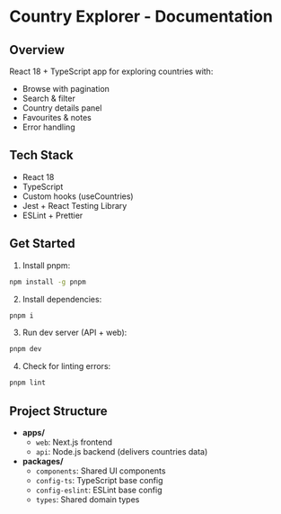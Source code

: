 # Country Explorer - Documentation

## Overview
React 18 + TypeScript app for exploring countries with:
- Browse with pagination
- Search & filter
- Country details panel
- Favourites & notes
- Error handling

## Tech Stack
- React 18
- TypeScript
- Custom hooks (useCountries)
- Jest + React Testing Library
- ESLint + Prettier

## Get Started

1. Install pnpm:
```bash
npm install -g pnpm
```

2. Install dependencies:
```bash
pnpm i
```

3. Run dev server (API + web):
```bash
pnpm dev
```

4. Check for linting errors:
```bash
pnpm lint
```

## Project Structure
- **apps/**
  - `web`: Next.js frontend
  - `api`: Node.js backend (delivers countries data)
- **packages/**
  - `components`: Shared UI components
  - `config-ts`: TypeScript base config
  - `config-eslint`: ESLint base config
  - `types`: Shared domain types

